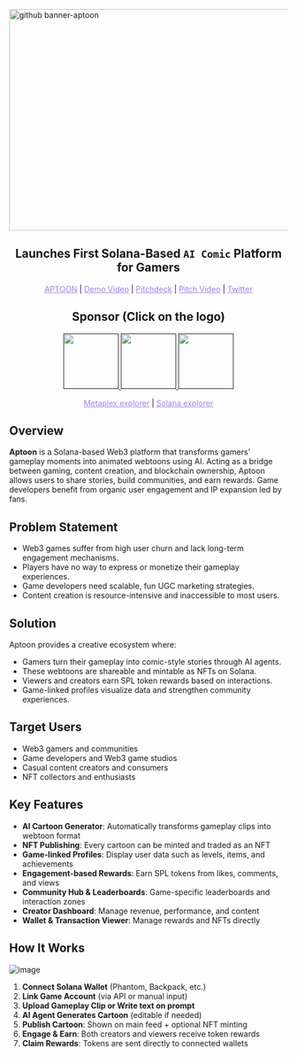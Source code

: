 <img width="1000" height="400" alt="github banner-aptoon" src="https://github.com/user-attachments/assets/f256066a-5d62-477a-a6bf-c42fac53e7b7" />

<h2 align="center">Launches First Solana-Based <code>AI Comic</code> Platform for Gamers</h2>

<p align="center">
  <a href="" style="color: #a77dff">APTOON</a> | <a href="" style="color: #a77dff">Demo Video</a> | <a href="https://www.figma.com/deck/oWnkBS5doDCOEGzOtN20rx" style="color: #a77dff">Pitchdeck</a> | <a href="https://youtu.be/aM-Ge62Z4XM" style="color: #a77dff">Pitch Video</a>  | <a href="https://x.com/Aptoondotsol" style="color: #a77dff">Twitter</a>
</p>

<h2 align="center">Sponsor (Click on the logo)</h2>

<p align="center">
<a href="" height="5" width="10" target="_blank">
	<img src="https://github.com/user-attachments/assets/b66a5581-a3fd-4177-815e-78096cc7c8f0" width="100" height="100">
<a><a href="" height="5" width="10" target="_blank">
	<img src="https://github.com/user-attachments/assets/d316db27-65a4-44f3-a252-e4c7b3eaadca" width="100" height="100">
<a><a><a href="" height="5" width="10" target="_blank">
	<img src="https://github.com/user-attachments/assets/22a2cdbc-d75e-46f4-b3e5-dcaa1a8bd576" width="100" height="100">
<a><a></p>

<p align="center">
  <a href="https://core.metaplex.com/explorer/BzWoDMYf8cHkiLmqrZDBCd1NNH15stN8hDsRZoEi8ReT?env=devnet" style="color: #a77dff">Metaplex explorer</a> | <a href="https://explorer.solana.com/tx/2eq5728Ar3TjgAzTayCUztHVVdZxnYkSqLzuhsAbSuMWjiEQfnPLCrcwBUQ4CwkQq6BESZZmpTZc7cMAAMth7qoE?cluster=devnet" style="color: #a77dff">Solana explorer</a>
</p>

## Overview

**Aptoon** is a Solana-based Web3 platform that transforms gamers’ gameplay moments into animated webtoons using AI. Acting as a bridge between gaming, content creation, and blockchain ownership, Aptoon allows users to share stories, build communities, and earn rewards. Game developers benefit from organic user engagement and IP expansion led by fans.

## Problem Statement

- Web3 games suffer from high user churn and lack long-term engagement mechanisms.
- Players have no way to express or monetize their gameplay experiences.
- Game developers need scalable, fun UGC marketing strategies.
- Content creation is resource-intensive and inaccessible to most users.

## Solution

Aptoon provides a creative ecosystem where:

- Gamers turn their gameplay into comic-style stories through AI agents.
- These webtoons are shareable and mintable as NFTs on Solana.
- Viewers and creators earn SPL token rewards based on interactions.
- Game-linked profiles visualize data and strengthen community experiences.

## Target Users

- Web3 gamers and communities
- Game developers and Web3 game studios
- Casual content creators and consumers
- NFT collectors and enthusiasts

## Key Features

- **AI Cartoon Generator**: Automatically transforms gameplay clips into webtoon format
- **NFT Publishing**: Every cartoon can be minted and traded as an NFT
- **Game-linked Profiles**: Display user data such as levels, items, and achievements
- **Engagement-based Rewards**: Earn SPL tokens from likes, comments, and views
- **Community Hub & Leaderboards**: Game-specific leaderboards and interaction zones
- **Creator Dashboard**: Manage revenue, performance, and content
- **Wallet & Transaction Viewer**: Manage rewards and NFTs directly

## How It Works

![image](https://github.com/user-attachments/assets/f34834cb-ac92-4042-82df-41071c3a6abf)

1. **Connect Solana Wallet** (Phantom, Backpack, etc.)
2. **Link Game Account** (via API or manual input)
3. **Upload Gameplay Clip or Write text on prompt**
4. **AI Agent Generates Cartoon** (editable if needed)
5. **Publish Cartoon**: Shown on main feed + optional NFT minting
6. **Engage & Earn**: Both creators and viewers receive token rewards
7. **Claim Rewards**: Tokens are sent directly to connected wallets
